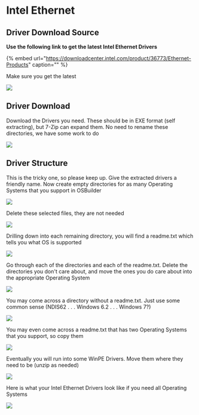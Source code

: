 # Intel Ethernet

## Driver Download Source

**Use the following link to get the latest Intel Ethernet Drivers**

{% embed url="https://downloadcenter.intel.com/product/36773/Ethernet-Products" caption="" %}

Make sure you get the latest

![](../../../../../.gitbook/assets/image%20%284%29.png)

## Driver Download

Download the Drivers you need. These should be in EXE format \(self extracting\), but 7-Zip can expand them. No need to rename these directories, we have some work to do

![](../../../../../.gitbook/assets/image%20%285%29.png)

## Driver Structure

This is the tricky one, so please keep up. Give the extracted drivers a friendly name. Now create empty directories for as many Operating Systems that you support in OSBuilder

![](../../../../../.gitbook/assets/image%20%2827%29.png)

Delete these selected files, they are not needed

![](../../../../../.gitbook/assets/image%20%2835%29.png)

Drilling down into each remaining directory, you will find a readme.txt which tells you what OS is supported

![](../../../../../.gitbook/assets/image%20%2837%29.png)

Go through each of the directories and each of the readme.txt. Delete the directories you don't care about, and move the ones you do care about into the appropriate Operating System

![](../../../../../.gitbook/assets/image%20%2822%29.png)

You may come across a directory without a readme.txt. Just use some common sense \(NDIS62 . . . Windows 6.2 . . . Windows 7?\)

![](../../../../../.gitbook/assets/image%20%288%29.png)

You may even come across a readme.txt that has two Operating Systems that you support, so copy them

![](../../../../../.gitbook/assets/image%20%2868%29.png)

Eventually you will run into some WinPE Drivers. Move them where they need to be \(unzip as needed\)

![](../../../../../.gitbook/assets/image%20%2858%29.png)

Here is what your Intel Ethernet Drivers look like if you need all Operating Systems

![](../../../../../.gitbook/assets/image%20%2819%29.png)

